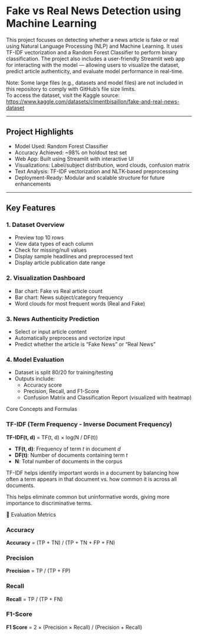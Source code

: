 # Fake vs Real News Detection using Machine Learning

This project focuses on detecting whether a news article is fake or real using Natural Language Processing (NLP) and Machine Learning. It uses TF-IDF vectorization and a Random Forest Classifier to perform binary classification. The project also includes a user-friendly Streamlit web app for interacting with the model — allowing users to visualize the dataset, predict article authenticity, and evaluate model performance in real-time.

Note: Some large files (e.g., datasets and model files) are not included in this repository to comply with GitHub’s file size limits.  
To access the dataset, visit the Kaggle source: https://www.kaggle.com/datasets/clmentbisaillon/fake-and-real-news-dataset

---

## Project Highlights

- Model Used: Random Forest Classifier  
- Accuracy Achieved: ~98% on holdout test set  
- Web App: Built using Streamlit with interactive UI  
- Visualizations: Label/subject distribution, word clouds, confusion matrix  
- Text Analysis: TF-IDF vectorization and NLTK-based preprocessing  
- Deployment-Ready: Modular and scalable structure for future enhancements

---

## Key Features

### 1. Dataset Overview

- Preview top 10 rows  
- View data types of each column  
- Check for missing/null values  
- Display sample headlines and preprocessed text  
- Display article publication date range

### 2. Visualization Dashboard

- Bar chart: Fake vs Real article count  
- Bar chart: News subject/category frequency  
- Word clouds for most frequent words (Real and Fake)

### 3. News Authenticity Prediction

- Select or input article content  
- Automatically preprocess and vectorize input  
- Predict whether the article is “Fake News” or “Real News”

### 4. Model Evaluation

- Dataset is split 80/20 for training/testing  
- Outputs include:  
  - Accuracy score  
  - Precision, Recall, and F1-Score  
  - Confusion Matrix and Classification Report (visualized with heatmap)



Core Concepts and Formulas
### TF-IDF (Term Frequency - Inverse Document Frequency)  
**TF-IDF(t, d)** = TF(t, d) × log(N / DF(t))

- **TF(t, d)**: Frequency of term *t* in document *d*  
- **DF(t)**: Number of documents containing term *t*  
- **N**: Total number of documents in the corpus

TF-IDF helps identify important words in a document by balancing how often a term appears in that document vs. how common it is across all documents.

This helps eliminate common but uninformative words, giving more importance to discriminative terms.

🔹 Evaluation Metrics
### Accuracy
**Accuracy** = (TP + TN) / (TP + TN + FP + FN)

### Precision
**Precision** = TP / (TP + FP)

### Recall
**Recall** = TP / (TP + FN)

### F1-Score
**F1 Score** = 2 × (Precision × Recall) / (Precision + Recall)
​
